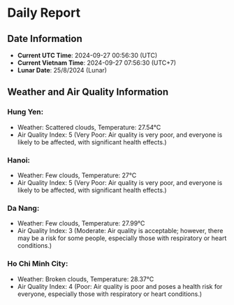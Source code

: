 # Daily Report
## Date Information
- **Current UTC Time**: 2024-09-27 00:56:30 (UTC)
- **Current Vietnam Time**: 2024-09-27 07:56:30 (UTC+7)
- **Lunar Date**: 25/8/2024 (Lunar)

## Weather and Air Quality Information

### Hung Yen:
- Weather: Scattered clouds, Temperature: 27.54°C
- Air Quality Index: 5 (Very Poor: Air quality is very poor, and everyone is likely to be affected, with significant health effects.)

### Hanoi:
- Weather: Few clouds, Temperature: 27°C
- Air Quality Index: 5 (Very Poor: Air quality is very poor, and everyone is likely to be affected, with significant health effects.)

### Da Nang:
- Weather: Few clouds, Temperature: 27.99°C
- Air Quality Index: 3 (Moderate: Air quality is acceptable; however, there may be a risk for some people, especially those with respiratory or heart conditions.)

### Ho Chi Minh City:
- Weather: Broken clouds, Temperature: 28.37°C
- Air Quality Index: 4 (Poor: Air quality is poor and poses a health risk for everyone, especially those with respiratory or heart conditions.)
